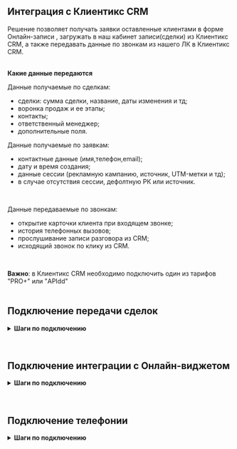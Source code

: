 ## Интеграция с Клиентикс CRM <br />  
 
Решение позволяет получать заявки оставленные клиентами в форме Онлайн-записи , загружать в наш кабинет записи(сделки) из Клиентикс CRM, а также передавать данные по звонкам из нашего ЛК в Клиентикс CRM.  
<br />   

**Какие данные передаются**<br />    

Данные получаемые по сделкам:  <br />
- сделки: сумма сделки, название, даты изменения и тд; 
- воронка продаж и ее этапы;
- контакты;
- ответственный менеджер;
- дополнительные поля.  <br />  

Данные получаемые по заявкам:  <br />

- контактные данные (имя,телефон,email);  
- дату и время создания; 
- данные сессии (рекламную кампанию, источник, UTM-метки и тд);  
- в случае отсутствия сессии, дефолтную РК или источник. <br />  
 <br />

Данные передаваемые по звонкам:  <br />

- открытие карточки клиента при входящем звонке;
- история телефонных вызовов;
- прослушивание записи разговора из CRM;
- исходящий звонок по клику из CRM.
 <br />

**Важно**: в Клиентикс CRM необходимо подключить один из тарифов "PRO+" или "APIdd" <br /> 
 <br />


## Подключение передачи сделок  <br />   

<details>
  <summary style="font-weight:bold;">  Шаги по подключению </summary> <br />
  
1.Заполните **учетные данные**. <br /> 

Для авторизации в Клиентикс и дальнейшей возможности совершать запросы к API, необходимо добавить :
- название
- account_id,  user_id и access_token от Клиентикс : Меню → Настройки → API
![image](klientiks_auth.jpg)
<br />

2.  **Активируйте** интеграцию. <br />  

3. **Настройте Webhook в Клиентикс CRM** <br />

<details>
  <summary style="font-weight:bold;"> Подробнее </summary> <br />

Инструкция по настройке Webhook **[по ссылке](https://klientikscrm.helpdeskeddy.com/ru/knowledge_base/art/569/cat/29/administrativnaja-panel-dlja-sozdanija-uvedomlenij-webhook-po-sobitijam-v-sisteme)**  
Пользователь с ролью Владелец может открыть административную панель **[по ссылке](https://klientiks.ru/clientix/admin/eventHandlers)** 

- Для событий “Запись клиента на прием” и “Онлайн-запись через виджет” в адрес для запроса указываются следующие значения:  
**Webhook url**?appointment_id={{#appointment}}{{id}}{{/appointment}}&status={{#new_data}}{{status}}{{/new_data}} ,   
где Webhook url - URL указанный в настройках интеграции

- Для события “Перенос визита, изменение длительности, изменение статуса” в адрес для запроса указываются следующие значения: 
**Webhook url**?appointment_id={{#new_data}}{{id}}{{/new_data}}&status={{#new_data}}{{status}}{{/new_data}} ,   
где Webhook url - URL указанный в настройках интеграции

![image](klientiks_hook_1.gif)

</details>   
 <br />
 
4. **Передача сделок** — при прожатии будет включена интеграция по передаче сделок и будут выведены дополнительные настройки. <br /> 

5. **Сотрудник-исполнитель /автор записи** — определяет какая сущность будет использоваться в качестве ответственного сотрудника: не прожатый маркер - сотрудник-испольнитель , прожаты - автор записи.
<br />

6.  **Учитывать абонемент в сделке** - если включена настройка, в случае визита по абонементу сумма сделки не учитывается.

7. Нажмите **сохранить**. <br />

После подключения интеграции сделки будут попадать в  Сырые данные -> Сделки.  <br />
Для проверки корректности работы интеграции создайте тестовую сделку(запись) в Клиентикс. <br />

</details> 
<br />
<br /> 



## Подключение интеграции с Онлайн-виджетом <br />  

<details>
  <summary style="font-weight:bold;">  Шаги по подключению </summary> <br />


1. Заполните **учетные данные**. <br /> 

**Авторизация в Клиентикс CRM** <br />  

Для авторизации в Клиентикс и дальнейшей возможности совершать запросы к API, необходимо добавить :

- название
- account_id,  user_id и access_token от Клиентикс : Меню → Настройки → API

![image](klientiks_auth.jpg)
<br />  

2. **Активируйте** интеграцию.<br />  

3. **Настройте Webhook в Клиентикс CRM** <br />

<details>
  <summary style="font-weight:bold;"> Подробнее </summary> <br />

Инструкция по настройке Webhook **[по ссылке](https://klientikscrm.helpdeskeddy.com/ru/knowledge_base/art/569/cat/29/administrativnaja-panel-dlja-sozdanija-uvedomlenij-webhook-po-sobitijam-v-sisteme)**  
Пользователь с ролью Владелец может открыть административную панель **[по ссылке](https://klientiks.ru/clientix/admin/eventHandlers)** 
 <br />
 
- Выбирается событие “Онлайн-запись через виджет”   
- В адрес для запроса указываются следующие значения:  
**Webhook url**?appointment_id={{#appointment}}{{id}}{{/appointment}}&status={{#new_data}}{{status}}{{/new_data}} ,   
где Webhook url - URL указанный в настройках интеграции

![image](klientiks_hook_2.gif)

</details> 

 <br />

4. **Передача заявок** — при прожатии будет включена интеграция по передаче заявок и будут выведены дополнительные настройки.  <br />

5.  **Передавать тег по источнику ВОЗ** — при прожатии на заявку будет проставляться тег из поля источник ВОЗ. Параметр настраивается персонально под каждого клиента в Клиентикс , инструкция **[по ссылке](https://klientikscrm.helpdeskeddy.com/ru/knowledge_base/art/623/cat/55/)**     <br />
В техническое имя поля обязательно указать "lead"  <br />

6.  **Тип трафика** — необходимо выбрать какую сущность использовать для обращений без сессии. По умолчанию выбран Источник. <br />  
В зависимости от выбранного **типа трафика** выводится либо список источников и сайтов  из личного кабинета клиента, либо список рекламных кампаний. Необходимо указать какой **источник и сайт/рекламную кампанию** используем в случае отсутствия сессии. <br />   

7. Нажмите сохранить.  <br />

После подключения интеграции заявки будут попадать в  Сырые данные -> Обращения и цели.   <br />
Для проверки корректности работы интеграции оставьте тестовую запись в виджете Клиентикс.  <br />

</details> 
 <br />
 <br />

## Подключение телефонии   <br />

<details>
 <summary style="font-weight:bold;"> Шаги по подключению </summary> <br />


1.Заполните **учетные данные**. <br /> 

Для авторизации в Клиентикс и дальнейшей возможности совершать запросы к API, необходимо добавить :
- название
- account_id,  user_id и access_token от Клиентикс : Меню → Настройки → API
![image](klientiks_auth.jpg)
<br />

2.  **Активируйте** интеграцию. <br />

3.  Нажмите **сохранить** <br />
4.  **Настройка исходящих звонков**  <br />

- Скопируйте код из поля **Данные виджета (в JSON)**  и перейдите в кабинет Клиентикс. <br />
- В меню Клиентикс войдите в раздел **Настройки**. <br />
- Перейдите в раздел **Виджеты**, поставьте галку в поле **Включить виджеты** и в разделе **Виджеты IP-телефонии** выберите **UIS** <br />

![image](klientix_vidget.jpg)

<br />

- Во всех трёх виджетах в поле «Данные виджета (в JSON)» вставьте скопированный код из кабинета UIS. <br />
- Нажмите **Сохранить**. <br />

Пример заполнения <br />

![image](klientix_vidget3.jpg)
<br />
 
5.  **Настройка сотрудников** <br />

Сотрудники не копируются автоматически из одного сервиса в другой. Это значит, что сотрудники должны быть созданы вручную и в личном кабинете UIS, и в сервисе Клиентикс.  <br />

- В личном кабинете UIS обязательно укажите внутренний номер у всех сотрудников. <br />
- Войдите в Клиентикс под ролью «Владелец», в новом окне откройте **[ссылку](https://klientiks.ru/clientix/admin/dynamicFields)** и добавьте поля: <br />
  
  - **Имя поля(техническое)**: itool_labs_voip_internal_number  
   **Название поля**: Внутренний номер сотрудника  
   **Модель**: Сотрудники  
   **Сценарий**: editEmployee  
   **Тип поля**: Текстовая строка(text)   <br />


  - **Имя поля(техническое)**: itool_labs_voip_internal_number  
     **Название поля**: Внутренний номер сотрудника  
     **Модель**: Сотрудники  
     **Сценарий**: edit  
     **Тип поля**: Текстовая строка(text) <br />

  - **Имя поля(техническое)**: itool_labs_voip_internal_number      
      **Название поля**: Внутренний номер сотрудника  
      **Модель**: Сотрудники  
      **Сценарий**: editOwner  
      **Тип поля**: Текстовая строка(text) <br />
     

   <br /> 


Пример заполнения:
 <br /> 

![image](klientix_employee.jpg)
<br />


- В меню Клиентикс, раздел **Сотрудники** задайте всем требуемым сотрудникам те же внутренние номера, что указывали в кабинете UIS. <br />
<br />

Для проверки работы интеграции на тестовых звонках проверьте работы пунктов указаных в **Данные передаваемые по звонкам**. <br />
Если после всех настроек звонки в Клиентикс не появляются, проверьте, совпадают ли внутренние номера сотрудников в Клиентикс и UIS.


 </details> 

